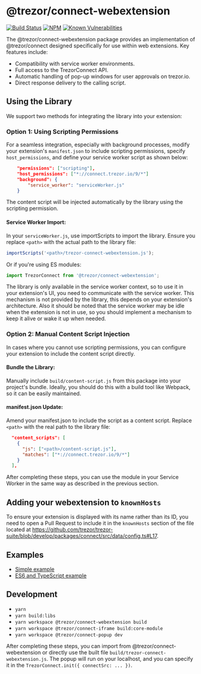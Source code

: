 # @trezor/connect-webextension

[![Build Status](https://github.com/trezor/trezor-suite/actions/workflows/test-connect.yml/badge.svg)](https://github.com/trezor/trezor-suite/actions/workflows/test-connect.yml)
[![NPM](https://img.shields.io/npm/v/@trezor/connect-webextension.svg)](https://www.npmjs.org/package/@trezor/connect-webextension)
[![Known Vulnerabilities](https://snyk.io/test/github/trezor/connect-webextension/badge.svg?targetFile=package.json)](https://snyk.io/test/github/trezor/trezor-suite?targetFile=packages/connect-webextension/package.json)

The @trezor/connect-webextension package provides an implementation of @trezor/connect designed specifically for use within web extensions. Key features include:

-   Compatibility with service worker environments.
-   Full access to the TrezorConnect API.
-   Automatic handling of pop-up windows for user approvals on trezor.io.
-   Direct response delivery to the calling script.

## Using the Library

We support two methods for integrating the library into your extension:

### Option 1: Using Scripting Permissions

For a seamless integration, especially with background processes, modify your extension's `manifest.json` to include scripting permissions, specify `host_permissions`, and define your service worker script as shown below:

```json
    "permissions": ["scripting"],
    "host_permissions": ["*://connect.trezor.io/9/*"]
    "background": {
        "service_worker": "serviceWorker.js"
    }
```

The content script will be injected automatically by the library using the scripting permission.

#### Service Worker Import:

In your `serviceWorker.js`, use importScripts to import the library. Ensure you replace `<path>` with the actual path to the library file:

```javascript
importScripts('<path>/trezor-connect-webextension.js');
```

Or if you're using ES modules:

```javascript
import TrezorConnect from '@trezor/connect-webextension';
```

The library is only available in the service worker context, so to use it in your extension's UI, you need to communicate with the service worker. This mechanism is not provided by the library, this depends on your extension's architecture.
Also it should be noted that the service worker may be idle when the extension is not in use, so you should implement a mechanism to keep it alive or wake it up when needed.

### Option 2: Manual Content Script Injection

In cases where you cannot use scripting permissions, you can configure your extension to include the content script directly.

#### Bundle the Library:

Manually include `build/content-script.js` from this package into your project's bundle.
Ideally, you should do this with a build tool like Webpack, so it can be easily maintained.

#### manifest.json Update:

Amend your manifest.json to include the script as a content script. Replace `<path>` with the real path to the library file:

```json
  "content_scripts": [
    {
      "js": ["<path>/content-script.js"],
      "matches": ["*://connect.trezor.io/9/*"]
    }
  ],
```

After completing these steps, you can use the module in your Service Worker in the same way as described in the previous section.

## Adding your webextension to `knownHosts`

To ensure your extension is displayed with its name rather than its ID, you need to open a Pull Request to include it in the `knownHosts` section of the file located at https://github.com/trezor/trezor-suite/blob/develop/packages/connect/src/data/config.ts#L17.

## Examples

-   [Simple example](https://github.com/trezor/trezor-suite/tree/develop/packages/connect-examples/webextension-mv3-sw)
-   [ES6 and TypeScript example](https://github.com/trezor/trezor-suite/tree/develop/packages/connect-examples/webextension-mv3-sw-ts)

## Development

-   `yarn`
-   `yarn build:libs`
-   `yarn workspace @trezor/connect-webextension build`
-   `yarn workspace @trezor/connect-iframe build:core-module`
-   `yarn workspace @trezor/connect-popup dev`

After completing these steps, you can import from @trezor/connect-webextension or directly use the built file `build/trezor-connect-webextension.js`.
The popup will run on your localhost, and you can specify it in the `TrezorConnect.init({ connectSrc: ... })`.
